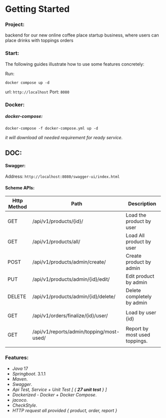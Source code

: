 # Getting Started

### Project: 
backend for our new online coffee place startup business, where users can place drinks with toppings orders


### Start:

The following guides illustrate how to use some features concretely:

Run:

`docker compose up -d`


url: `http://localhost` Port: `8080`


### Docker:

##### docker-compose:
`docker-compose -f docker-compose.yml up -d`

_it will download all needed requirement for ready service._  


## DOC:

#### Swagger:
Address:
`http://localhost:8080/swagger-ui/index.html`

#### Scheme APIs:

| Http Method   | Path                                | Description                   |
|-------------	|-------------------------------------|-------------------------------|
| GET           | /api/v1/products/{id}/              | Load the product by user      |
| GET           | /api/v1/products/all/               | Load All product by user      |
| POST          | /api/v1/products/admin/create/      | Create product by admin       |
| PUT           | /api/v1/products/admin/{id}/edit/   | Edit product by admin         |
| DELETE        | /api/v1/products/admin/{id}/delete/ | Delete completely by admin    |
|               |                                     |                               |
| GET           | /api/v1/orders/finalize/{id}/user/           | Load by user {id}             |
|               |                                     |                               |
| GET           | /api/v1/reports/admin/topping/most-used/  | Report by most used toppings. |
|               |                                     |                               |

### Features:
* _Java_ 17
* _Springboot_. 3.1.1
* _Maven_.
* _Swagger_.
* _Api Test, Service + Unit Test [ { **27 unit test** } ]_
* _Dockerized - Docker + Docker Compose_.
* _jacoco_.
* _CheckStyle_.
* _HTTP request all provided { product, order, report }_





